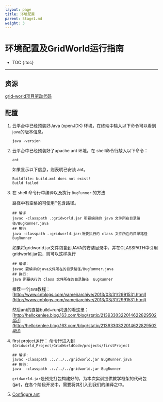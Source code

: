 ```yaml
---
layout: page
title: 环境配置
parent: Stage1.md
weight: 3
---
```


# 环境配置及GridWorld运行指南

* TOC
{:toc}


----------


## 资源

[grid-world项目驱动代码](./resources/gridworld.zip)

## 配置

 1. 云平台中已经预装好Java (openJDK) 环境，在终端中输入以下命令可以看到java的版本信息。
    ```shell
    java -version
    ```

 2. 云平台中已经预装好了apache ant 环境，在 shell命令行敲入以下命令：
    ```shell
    ant
    ```
    如果显示以下信息，则表明已安装 ant。
    ```shell
    Buildfile: build.xml does not exist!
    Build failed
    ```

 3. 在 shell 命令行中编译以及执行 `BugRunner` 的方法

    路径中有空格的可使用''包含路径。
    ```shell
    ## 编译
    javac -classpath .:gridworld.jar 所要编译的 java 文件所在目录路径/BugRunner.java
    ## 执行
    java -classpath .:gridworld.jar:所要执行的 class 文件所在的目录路径  BugRunner
    ```

    如果将gridworld.jar文件包含到JAVA的安装目录中，并在CLASSPATH中引用gridworld.jar包，则可以这样执行
    ```shell
    ## 编译：
    javac 要编译的java文件所在的目录路径/BugRunner.java
    ## 执行：
    java 所要执行的 class 文件所在的目录路径  BugRunner
    ```

    推荐一个java教程：[http://www.cnblogs.com/vamei/archive/2013/03/31/2991531.html](http://www.cnblogs.com/vamei/archive/2013/03/31/2991531.html)

    然后ant的直接build+run闪退的看这里：[http://hellokenlee.blog.163.com/blog/static/213933032201462282950245/](http://hellokenlee.blog.163.com/blog/static/213933032201462282950245/)

 4. first project运行：
    命令行进入到 `$Gridworld_Project/GridWorldCode/projects/firstProject`
    ```shell
    ## 编译：
    javac -classpath .:./../../gridworld.jar BugRunner.java
    ## 执行：
    java  -classpath .:./../../gridworld.jar BugRunner
    ```

    `gridworld.jar`是预先打包构建好的，为本次实训提供教学框架的代码包(jar)，在各个阶段开发中，需要将其引入到我们的编译之中。

 5. [Configure ant](./Stage1--Configure.md)


